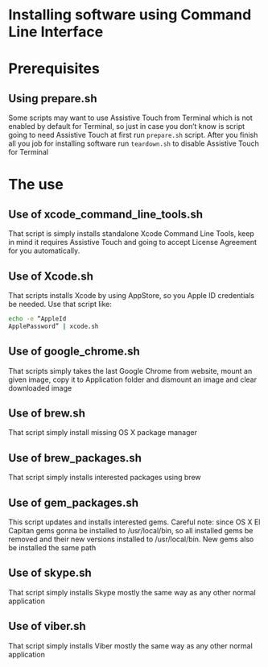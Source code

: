 # Installing software using Command Line Interface

# Prerequisites

## Using prepare.sh
Some scripts may want to use Assistive Touch from Terminal which is not enabled by default for Terminal, so just in case you don’t know is script going to need Assistive Touch at first run `prepare.sh` script. After you finish all you job for installing software run `teardown.sh` to disable Assistive Touch for Terminal

# The use

## Use of xcode_command_line_tools.sh
That script is simply installs standalone Xcode Command Line Tools, keep in mind it requires Assistive Touch and going to accept License Agreement for you automatically.

## Use of Xcode.sh
That scripts installs Xcode by using AppStore, so you Apple ID credentials be needed. Use that script like:
```bash
echo -e “AppleId
ApplePassword” | xcode.sh
```

## Use of google_chrome.sh
That scripts simply takes the last Google Chrome from website, mount an given image, copy it to Application folder and dismount an image and clear downloaded image

## Use of brew.sh
That script simply install missing OS X package manager

## Use of brew_packages.sh
That script simply installs interested packages using brew

## Use of gem_packages.sh
This script updates and installs interested gems. Careful note: since OS X El Capitan gems gonna be installed to /usr/local/bin, so all installed gems be removed and their new versions installed to /usr/local/bin. New gems also be installed the same path

## Use of skype.sh
That script simply installs Skype mostly the same way as any other normal application

## Use of viber.sh
That script simply installs Viber mostly the same way as any other normal application